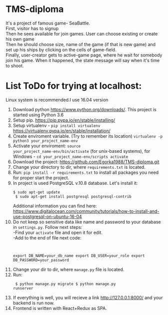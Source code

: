 # TMS-diploma
It's a project of famous game- SeaBattle.<br>
First, visitor has to signup <br>
Then he sees available for  join games. User can choose existing or create his own game<br>
Then he should choose size, name of the game (if that is new game) and set up his ships by clicking on the cells of game-field.<br>
Finally, user-creator gets to active-game page, where he wait for somebody join his game. When it happened, the state message will say when it's time to shoot.  
# List ToDo for trying at localhost:

Linux system is recommended.I use 16.04 version

1. Download python https://www.python.org/downloads/. This project is started using Python 3.6
2. Setup pip. https://pip.pypa.io/en/stable/installing/
3. Setup virtualenv - <code>pip install virtualenv</code> https://virtualenv.pypa.io/en/stable/installation/
4. Create enviroment variable. (Try to remember its location) <code>virtualenv -p python3 your_project_name-env</code>
5. Activate your enviroment: <code>source your_project_name-env/bin/activate</code> (for unix-based systems), for Windows - <code>cd your_project_name-env/scripts activate</code>
6. Download the project: https://github.com/Egorka1988/TMS-diploma.git
7. Change your directory to dir, where <code>requirements.txt</code> is located. 
8. Run:  <code>pip install -r requirements.txt</code> to install all packages you need for proper start the project.
9. In project is used PostgreSQL v.10.8 database. Let's install it:
    <pre><code>$ sudo apt-get update
    $ sudo apt-get install postgresql postgresql-contrib</code></pre>
    Additional information you can find here: https://www.digitalocean.com/community/tutorials/how-to-install-and-use-postgresql-on-ubuntu-16-04 <br>
10. Do not keep so sensitive data like name and password to your database in <code>settings.py</code>. Follow next steps:<br>
    -Find your <code>activate</code> file and open it for edit.<br>
    -Add to the end of file next code:<pre><code>  
    export DB_NAME=your_db_name
    export DB_USER=your_role
    export DB_PASSWORD=your_password</code></pre>
11. Change your dir to dir, where <code>manage.py</code> file is located.<br>
12. Run: <pre><code>
    $ python manage.py migrate
    $ python manage.py runserver
    </code></pre>
13. If everything is well, you will recieve a link http://127.0.0.1:8000/ and your backend is run now.
14. Frontend is written with React+Redux as SPA. 





